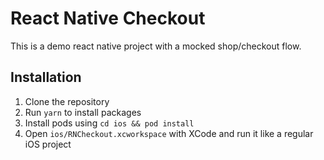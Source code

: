 # React Native Checkout

This is a demo react native project with a mocked shop/checkout flow.

## Installation

1. Clone the repository
2. Run `yarn` to install packages
3. Install pods using `cd ios && pod install`
4. Open `ios/RNCheckout.xcworkspace` with XCode and run it like a regular iOS project
